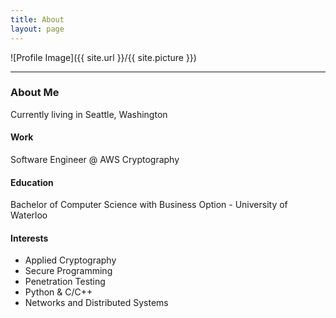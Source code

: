 ```yaml
---
title: About
layout: page
---
```

![Profile Image]({{ site.url }}/{{ site.picture }})

---

### About Me

Currently living in Seattle, Washington

#### Work
Software Engineer @ AWS Cryptography

#### Education
Bachelor of Computer Science with Business Option - University of Waterloo

#### Interests
- Applied Cryptography
- Secure Programming
- Penetration Testing
- Python & C/C++
- Networks and Distributed Systems 
